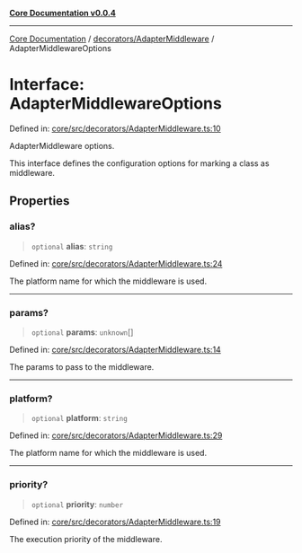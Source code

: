 [**Core Documentation v0.0.4**](../../../README.md)

***

[Core Documentation](../../../modules.md) / [decorators/AdapterMiddleware](../README.md) / AdapterMiddlewareOptions

# Interface: AdapterMiddlewareOptions

Defined in: [core/src/decorators/AdapterMiddleware.ts:10](https://github.com/stonemjs/core/blob/93efe04ef1a71ad6f49c3b315da54d45ace50f23/src/decorators/AdapterMiddleware.ts#L10)

AdapterMiddleware options.

This interface defines the configuration options for marking a class as middleware.

## Properties

### alias?

> `optional` **alias**: `string`

Defined in: [core/src/decorators/AdapterMiddleware.ts:24](https://github.com/stonemjs/core/blob/93efe04ef1a71ad6f49c3b315da54d45ace50f23/src/decorators/AdapterMiddleware.ts#L24)

The platform name for which the middleware is used.

***

### params?

> `optional` **params**: `unknown`[]

Defined in: [core/src/decorators/AdapterMiddleware.ts:14](https://github.com/stonemjs/core/blob/93efe04ef1a71ad6f49c3b315da54d45ace50f23/src/decorators/AdapterMiddleware.ts#L14)

The params to pass to the middleware.

***

### platform?

> `optional` **platform**: `string`

Defined in: [core/src/decorators/AdapterMiddleware.ts:29](https://github.com/stonemjs/core/blob/93efe04ef1a71ad6f49c3b315da54d45ace50f23/src/decorators/AdapterMiddleware.ts#L29)

The platform name for which the middleware is used.

***

### priority?

> `optional` **priority**: `number`

Defined in: [core/src/decorators/AdapterMiddleware.ts:19](https://github.com/stonemjs/core/blob/93efe04ef1a71ad6f49c3b315da54d45ace50f23/src/decorators/AdapterMiddleware.ts#L19)

The execution priority of the middleware.
